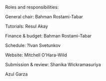 Roles and responsibilities:

General chair: Bahman Rostami-Tabar

Tutorials: Resul Akay

Finance & budget: Bahman Rostami-Tabar

Schedule: ?Ivan Svetunkov

Website: Mitchell O'Hara-Wild

Submission & review: Shanika Wickramasuriya

Azul Garza

